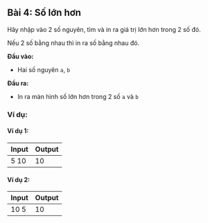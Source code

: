 ## Bài 4: Số lớn hơn

Hãy nhập vào 2 số nguyên, tìm và in ra giá trị lớn hơn trong 2 số đó.

Nếu 2 số bằng nhau thì in ra số bằng nhau đó.

**Đầu vào:**

- Hai số nguyên `a`, `b`

**Đầu ra:**

- In ra màn hình số lớn hơn trong 2 số `a` và `b`

### Ví dụ:

#### Ví dụ 1:

| Input | Output                  |
|-------|-------------------------|
| 5 10     | 10                      |

#### Ví dụ 2:

| Input | Output                  |
|-------|-------------------------|
| 10 5    | 10                      |